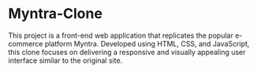 # Myntra-Clone
This project is a front-end web application that replicates the popular e-commerce platform Myntra. Developed using HTML, CSS, and JavaScript, this clone focuses on delivering a responsive and visually appealing user interface similar to the original site.
